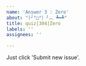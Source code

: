 ```yaml
---
name: 'Answer 3 : Zero'
about: "(╯°□°）╯︵ ┻━┻"
title: quiz|304|Zero
labels: ''
assignees: ''

---
```


Just click 'Submit new issue'.
